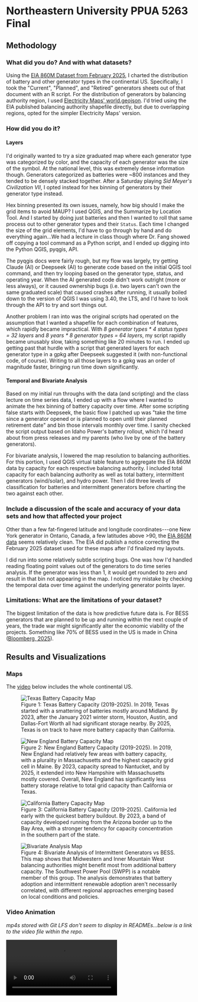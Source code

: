 # Northeastern University PPUA 5263 Final

## Methodology

### What did you do? And with what datasets?

Using the [EIA 860M Dataset from February 2025](https://www.eia.gov/electricity/data/eia860m/), I charted the distribution of battery and other generator types in the continental US. Specifically, I took the "Current", "Planned", and "Retired" generators sheets out of that document with an R script. For the distribution of generators by balancing authority region, I used [Electricity Maps' world.geojson](https://github.com/electricitymaps/electricitymaps-contrib/blob/f4c2fab36ade2746f093479e160926333ae26d0f/web/geo/world.geojson). I'd tried using the EIA published balancing authority shapefile directly, but due to overlapping regions, opted for the simpler Electricity Maps' version.

### How did you do it?

#### Layers

I'd originally wanted to try a size graduated map where each generator type was categorized by color, and the capacity of each generator was the size of the symbol. At the national level, this was extremely dense information though. Generators categorized as batteries were ~800 instances and they tended to be densely stacked together. After a Saturday playing _Sid Meyer's Civilization VII_, I opted instead for hex binning of generators by their generator type instead.

Hex binning presented its own issues, namely, how big should I make the grid items to avoid MAUP? I used QGIS, and the Summarize by Location Tool. And I started by doing just batteries and then I wanted to roll that same process out to other generator types and their `Status`. Each time I changed the size of the grid elements, I'd have to go through by hand and do everything again...We had a lecture in class though where Dr. Fang showed off copying a tool command as a Python script, and I ended up digging into the Python QGIS, pyqgis, API.

The pyqgis docs were fairly rough, but my flow was largely, try getting Claude (AI) or Deepseek (AI) to generate code based on the initial QGIS tool command, and then try looping based on the generator type, status, and operating year. When the AI generated code didn't work outright (more or less always), or it caused ownership bugs (i.e. two layers can't own the same graduated scale) that caused crashes after running, it usually boiled down to the version of QGIS I was using 3.40, the LTS, and I'd have to look through the API to try and sort things out.

Another problem I ran into was the original scripts had operated on the assumption that I wanted a shapefile for each combination of features, which rapidly became impractical. With _8 generator types \* 4 status types = 32_ _layers_ and _8 years \* 8 generator types = 64 layers_, my script rapidly became unusably slow, taking something like 20 minutes to run. I ended up getting past that hurdle with a script that generated layers for each generator type in a gpkg after Deepseek suggested it (with non-functional code, of course). Writing to all those layers to a gpkg was an order of magnitude faster, bringing run time down significantly.

#### Temporal and Bivariate Analysis

Based on my initial run throughs with the data (and scripting) and the class lecture on time series data, I ended up with a flow where I wanted to animate the hex binning of battery capacity over time. After some scripting false starts with Deepseek, the basic flow I patched up was "take the time since a generator opened or is planned to open until their planned retirement date" and bin those intervals monthly over time. I sanity checked the script output based on Idaho Power's battery rollout, which I'd heard about from press releases and my parents (who live by one of the battery generators).

For bivariate analysis, I lowered the map resolution to balancing authorities. For this portion, I used QGIS virtual table feature to aggregate the EIA 860M data by capacity for each respective balancing authority. I included total capacity for each balancing authority as well as total battery, intermittent generators (wind/solar), and hydro power. Then I did three levels of classification for batteries and intermittent generators before charting the two against each other.

### Include a discussion of the scale and accuracy of your data sets and how that affected your project

Other than a few fat-fingered latitude and longitude coordinates---one New York generator in Ontario, Canada, a few latitudes above \>90, the [EIA 860M data](https://www.eia.gov/electricity/data/eia860m/) seems relatively clean. The EIA did publish a notice correcting the February 2025 dataset used for these maps after I'd finalized my layouts.

I did run into some relatively subtle scripting bugs. One was how I'd handled reading floating point values out of the generators to do time series analysis. If the generator was less than 1, it would get rounded to zero and result in that bin not appearing in the map. I noticed my mistake by checking the temporal data over time against the underlying generator points layer.

### Limitations: What are the limitations of your dataset?

The biggest limitation of the data is how predictive future data is. For BESS generators that are planned to be up and running within the next couple of years, the trade war might significantly alter the economic viability of the projects. Something like 70% of BESS used in the US is made in China ([Bloomberg, 2025](https://www.bloomberg.com/news/newsletters/2025-04-03/how-trade-wars-impact-the-green-transition-what-we-know-so-far)).

## Results and Visualizations

### Maps

The <a href="#video-animation">video</a> below includes the whole continental US.

<figure>
  <img src="./media/gridded_2.png" alt="Texas Battery Capacity Map">
  <figcaption>Figure 1: Texas Battery Capacity (2019-2025). In 2019, Texas started with a smattering of batteries mostly around Midland. By 2023, after the January 2021 winter storm, Houston, Austin, and Dallas-Fort Worth all had significant storage nearby. By 2025, Texas is on track to have more battery capacity than California.</figcaption>
</figure>

<figure>
  <img src="./media/gridded_3.png" alt="New England Battery Capacity Map">
  <figcaption>Figure 2: New England Battery Capacity (2019-2025). In 2019, New England had relatively few areas with battery capacity, with a plurality in Massachusetts and the highest capacity grid cell in Maine. By 2023, capacity spread to Nantucket, and by 2025, it extended into New Hampshire with Massachusetts mostly covered. Overall, New England has significantly less battery storage relative to total grid capacity than California or Texas.</figcaption>
</figure>

<figure>
  <img src="./media/gridded.png" alt="California Battery Capacity Map">
  <figcaption>Figure 3: California Battery Capacity (2019-2025). California led early with the quickest battery buildout. By 2023, a band of capacity developed running from the Arizona border up to the Bay Area, with a stronger tendency for capacity concentration in the southern part of the state.</figcaption>
</figure>

<figure>
  <img src="./media/bivariate.png" alt="Bivariate Analysis Map">
  <figcaption>Figure 4: Bivariate Analysis of Intermittent Generators vs BESS. This map shows that Midwestern and Inner Mountain West balancing authorities might benefit most from additional battery capacity. The Southwest Power Pool (SWPP) is a notable member of this group. The analysis demonstrates that battery adoption and intermittent renewable adoption aren't necessarily correlated, with different regional approaches emerging based on local conditions and policies.</figcaption>
</figure>

### Video Animation

_mp4s stored with Git LFS don't seem to display in READMEs...below is a link to the video file within the repo._

![Link](https://github.com/wegry/ppua5623-final/blob/main/media/temporal_animation.mp4?raw=true)
